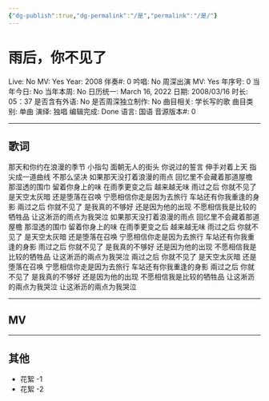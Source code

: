 ```yaml
---
{"dg-publish":true,"dg-permalink":"/是","permalink":"/是/"}
---
```



# 雨后，你不见了

Live: No
MV: Yes
Year: 2008
伴奏#: 0
吟唱: No
周深出演 MV: Yes
年序号: 0
当年今日: No
当年本周: No
日历统一: March 16, 2022
日期: 2008/03/16
时长: 05：37
是否含有外语: No
是否周深独立制作: No
曲目相关: 学长写的歌
曲目类别: 单曲
演绎: 独唱
编辑完成: Done
语言: 国语
音源版本#: 0

---

## 歌词

那天和你约在浪漫的季节
小指勾 面朝无人的街头
你说过的誓言
伸手对着上天
指尖成一道曲线
不那么坚决
如果那天没打着浪漫的雨点
回忆里不会藏着那道屋檐
那湿透的围巾
留着你身上的味
在雨季更变之后
越来越无味
雨过之后
你就不见了
是天空太灰暗
还是堕落在召唤
宁愿相信你走是因为去旅行
车站还有你我重逢的身影
兩过之后
你就不见了
是我真的不够好
还是因为他的出现
不愿相信我是比较的牺牲品
让这淅沥的雨点为我哭泣
如果那天没打着浪漫的雨点
回忆里不会藏着那道屋檐
那湿透的围巾
留着你身上的味
在雨季更变之后
越来越无味
雨过之后
你就不见了
是天空太灰暗
还是堕落在召唤
宁愿相信你走是因为去旅行
车站还有你我重逢的身影
雨过之后
你就不见了
是我真的不够好
还是因为他的出现
不愿相信我是比较的牺牲品
让这淅沥的兩点为我哭泣
兩过之后
你就不见了
是天空太灰暗
还是堕落在召唤
宁愿相信你走是因为去旅行
车站还有你我重逢的身影
兩过之后
你就不见了
是我真的不够好
还是因为他的出现
不愿相信我是比较的牺牲品
让这淅沥的兩点为我哭泣
让这淅沥的兩点为我哭泣

---

## MV

---

## 其他

- 花絮 -1
- 花絮 -2
